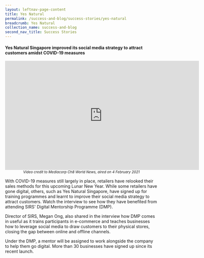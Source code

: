 ```yaml
---
layout: leftnav-page-content
title: Yes Natural
permalink: /success-and-blog/success-stories/yes-natural
breadcrumb: Yes Natural
collection_name: success-and-blog
second_nav_title: Success Stories
---
```

<h4>Yes Natural Singapore improved its social media strategy to attract customers amidst COVID-19 measures</h4>

<center><iframe src="https://player.vimeo.com/video/530226500?badge=0&amp;autopause=0&amp;player_id=0&amp;app_id=58479" width="640" height="360" frameborder="0" allow="autoplay; fullscreen; picture-in-picture" allowfullscreen title="SIRSxYes Natural.wmv"></iframe></center>
<center><small><i>Video credit to Mediacorp Ch8 World News, aired on 4 February 2021</i></small></center>

<p>With COVID-19 measures still largely in place, retailers have relooked their sales methods for this upcoming Lunar New Year. While some retailers have gone digital, others, such as Yes Natural Singapore, have signed up for training programmes and learnt to improve their social media strategy to attract customers. Watch the interview to see how they have benefited from attending SIRS' Digital Mentorship Programme (DMP).</p>

<p>Director of SIRS, Megan Ong, also shared in the interview how DMP comes in useful as it trains participants in e-commerce and teaches businesses how to leverage social media to draw customers to their physical stores, closing the gap between online and offline channels.</p>

<p>Under the DMP, a mentor will be assigned to work alongside the company to help them go digital. More than 30 businesses have signed up since its recent launch.</p>
